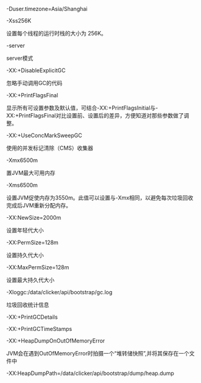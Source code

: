  -Duser.timezone=Asia/Shanghai 

-Xss256K 

 设置每个线程的运行时栈的大小为 256K。

-server 

server模式

-XX:+DisableExplicitGC 

忽略手动调用GC的代码

-XX:+PrintFlagsFinal 

显示所有可设置参数及默认值，可结合-XX:+PrintFlagsInitial与-XX:+PrintFlagsFinal对比设置前、设置后的差异，方便知道对那些参数做了调整。

-XX:+UseConcMarkSweepGC 

使用的并发标记清除（CMS）收集器

-Xmx6500m 

置JVM最大可用内存

-Xms6500m 

设置JVM促使内存为3550m。此值可以设置与-Xmx相同，以避免每次垃圾回收完成后JVM重新分配内存。

-XX:NewSize=2000m 

设置年轻代大小

-XX:PermSize=128m 

设置持久代大小

-XX:MaxPermSize=128m 

设置最大持久代大小

-Xloggc:/data/clicker/api/bootstrap/gc.log 

垃圾回收统计信息

-XX:+PrintGCDetails 

-XX:+PrintGCTimeStamps 

-XX:+HeapDumpOnOutOfMemoryError 

JVM会在遇到OutOfMemoryError时拍摄一个“堆转储快照”,并将其保存在一个文件中

-XX:HeapDumpPath=/data/clicker/api/bootstrap/dump/heap.dump 